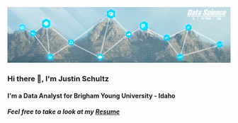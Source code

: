 ![alt text](https://github.com/Juschultz33/Juschultz33/blob/master/justin%20is%20cool.png)

### Hi there 👋, I'm Justin Schultz
#### I'm a Data Analyst for Brigham Young University - Idaho
##### Feel free to take a look at my [Resume](https://github.com/Juschultz33/Juschultz33/blob/master/Resume%208%207%202022.pdf)
<!--
**Juschultz33/Juschultz33** is a ✨ _special_ ✨ repository because its `README.md` (this file) appears on your GitHub profile.

Here are some ideas to get you started:

- 🔭 I’m currently working on ...
- 🌱 I’m currently learning ...
- 👯 I’m looking to collaborate on ...
- 🤔 I’m looking for help with ...
- 💬 Ask me about ...
- 📫 How to reach me: ...
- 😄 Pronouns: ...
- ⚡ Fun fact: ...
-->
